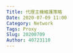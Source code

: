 ```yaml
---
Title: 代理主機維護策略
Date: 2020-07-09 11:00
Category: Network
Tags: Proxy
Slug: 20200709
Author: 40723110
---
```


